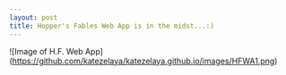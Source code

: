 ```yaml
---
layout: post
title: Hopper's Fables Web App is in the midst...:)
---
```


![Image of H.F. Web App]
(https://github.com/katezelaya/katezelaya.github.io/images/HFWA1.png)


